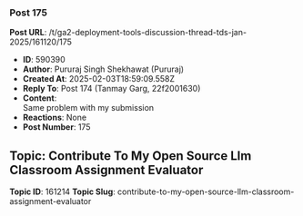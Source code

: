 ### Post 175
**Post URL**: /t/ga2-deployment-tools-discussion-thread-tds-jan-2025/161120/175
- **ID**: 590390
- **Author**: Pururaj Singh Shekhawat (Pururaj)
- **Created At**: 2025-02-03T18:59:09.558Z
- **Reply To**: Post 174 (Tanmay Garg, 22f2001630)
- **Content**:  
  Same problem with my submission
- **Reactions**: None
- **Post Number**: 175

## Topic: Contribute To My Open Source Llm Classroom Assignment Evaluator
**Topic ID**: 161214
**Topic Slug**: contribute-to-my-open-source-llm-classroom-assignment-evaluator

